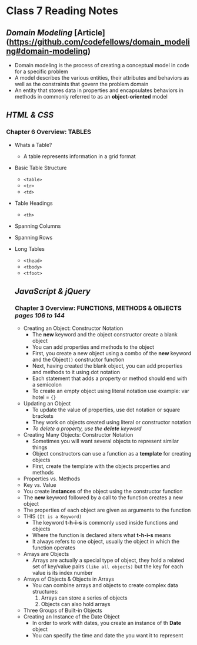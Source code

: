 # **Class 7 Reading Notes**

## *Domain Modeling* [Article] (https://github.com/codefellows/domain_modeling#domain-modeling)
- Domain modeling is the process of creating a conceptual model in code for a specific problem
- A model describes the various entities, their attributes and behaviors as well as the constraints that govern the problem domain
- An entity that stores data in properties and encapsulates behaviors in methods in commonly referred to as an **object-oriented** model


## *HTML & CSS*

### Chapter 6 Overview: TABLES
- Whats a Table?
  * A table represents information in a grid format
- Basic Table Structure
  * `<table>`
  * `<tr>`
  * `<td>`
- Table Headings
  * `<th>`
- Spanning Columns
- Spanning Rows
- Long Tables
  * `<thead>`
  * `<tbody>`
  * `<tfoot>`


  ## *JavaScript & jQuery*
  
  ### Chapter 3 Overview: FUNCTIONS, METHODS & OBJECTS *pages 106 to 144*
  - Creating an Object: Constructor Notation
    * The **new** keyword and the object constructor create a blank object
    * You can add properties and methods to the object
    * First, you create a new object using a combo of the **new** keyword and the Object`()` constructor function
    * Next, having created the blank object, you can add properties and methods to it using dot notation
    * Each statement that adds a property or method should end with a semicolon
    * To create an empty object using literal notation use example: var hotel = `{}`
  - Updating an Object
    * To update the value of properties, use dot notation or square brackets
    * They work on objects created using literal or constructor notation
    * *To delete a property, use the **delete** keyword*
  - Creating Many Objects: Constructor Notation
    * Sometimes you will want several objects to represent similar things
    * Object constructors can use a function as a **template** for creating objects
    * First, create the template with the objects properties and methods
  - Properties vs. Methods
  - Key vs. Value
  - You create **instances** of the object using the constructor function
  - The **new** keyword followed by a call to the function creates a new object
  - The properties of each object are given as arguments to the function
  - THIS `(It is a Keyword)`
    * The keyword **t-h-i-s** is commonly used inside functions and objects
    * Where the function is declared alters what **t-h-i-s**  means
    * It always refers to one object, usually the object in which the function operates
  - Arrays are Objects
    * Arrays are actually a special type of object, they hold a related set of key/value pairs `(like all objects)` but the key for each value is its index number
  - Arrays of Objects & Objects in Arrays
    * You can combine arrays and objects to create complex data structures:
      1. Arrays can store a series of objects
      2. Objects can also hold arrays
  - Three Groups of Built-in Objects
  - Creating an Instance of the Date Object
    * In order to work with dates, you create an instance of th **Date** object
    * You can specify the time and date the you want it to represent